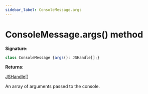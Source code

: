 ```yaml
---
sidebar_label: ConsoleMessage.args
---
```

# ConsoleMessage.args() method

**Signature:**

```typescript
class ConsoleMessage {args(): JSHandle[];}
```
**Returns:**

[JSHandle](./puppeteer.jshandle.md)\[\]

An array of arguments passed to the console.

